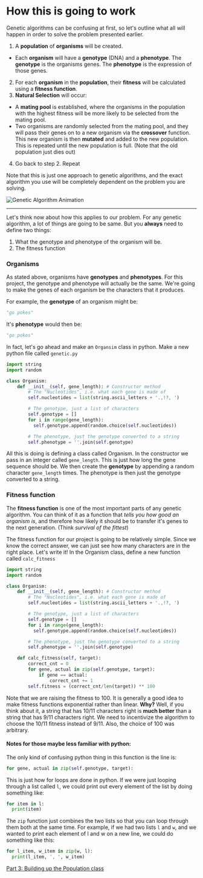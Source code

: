 # How this is going to work

Genetic algorithms can be confusing at first, so let's outline what all will happen in order to solve the problem presented earlier.

1. A **population** of **organisms** will be created.
  * Each **organism** will have a **genotype** (DNA) and a **phenotype**. The **genotype** is the organisms genes. The **phenotype** is the expression of those genes.
2. For each **organism** in the **population**, their **fitness** will be calculated using a **fitness function**.
3. **Natural Selection** will occur:
  * A **mating pool** is established, where the organisms in the population with the highest fitness will be more likely to be selected from the mating pool.
  * Two organisms are randomly selected from the mating pool, and they will pass their genes on to a new organism via the **crossover** function. This new organism is then **mutated** and added to the new population. This is repeated until the new population is full. (Note that the old population just dies out)
4. Go back to step 2. Repeat

Note that this is just one approach to genetic algorithms, and the exact algorithm you use will be completely dependent on the problem you are solving.

![Genetic Algorithm Animation](https://www.ewh.ieee.org/soc/es/May2001/14/GAPROC0.GIF)

<hr />

Let's think now about how this applies to our problem. For any genetic algorithm, a lot of things are going to be same. But you **always** need to define two things:
  1. What the genotype and phenotype of the organism will be.
  2. The fitness function

### Organisms
As stated above, organisms have **genotypes** and **phenotypes**. For this project, the genotype and phenotype will actually be the same. We're going to make the genes of each organism be the characters that it produces.

For example, the **genotype** of an organism might be:
```python
"go pokes"
```
It's **phenotype** would then be:
```python
"go pokes"
```

In fact, let's go ahead and make an ```Organsim``` class in python. Make a new python file called ```genetic.py```

```python
import string
import random

class Organism:
    def __init__(self, gene_length): # Constructor method
        # The "Nucleotides", i.e. what each gene is made of
        self.nucleotides = list(string.ascii_letters + '.,!?, ')

        # The genotype, just a list of characters
        self.genotype = []
        for i in range(gene_length):
          self.genotype.append(random.choice(self.nucleotides))

        # The phenotype, just the genotype converted to a string
        self.phenotype = ''.join(self.genotype)
```

All this is doing is defining a class called Organism. In the constructor we pass in an integer called ```gene_length```. This is just how long the gene sequence should be. We then create the **genotype** by appending a random character ```gene_length``` times. The phenotype is then just the genotype converted to a string.

### Fitness function
The **fitness function** is one of the most important parts of any genetic algorithm. You can think of it as a function that _tells you how good an organism is_, and therefore how likely it should be to transfer it's genes to the next generation. (Think _survival of the fittest_)

The fitness function for our project is going to be relatively simple. Since we know the correct answer, we can just see how many characters are in the right place. Let's write it! In the Organism class, define a new function called ```calc_fitness```

```python
import string
import random

class Organism:
    def __init__(self, gene_length): # Constructor method
        # The "Nucleotides", i.e. what each gene is made of
        self.nucleotides = list(string.ascii_letters + '.,!?, ')

        # The genotype, just a list of characters
        self.genotype = []
        for i in range(gene_length):
          self.genotype.append(random.choice(self.nucleotides))

        # The phenotype, just the genotype converted to a string
        self.phenotype = ''.join(self.genotype)

    def calc_fitness(self, target):
        correct_cnt = 0
        for gene, actual in zip(self.genotype, target):
            if gene == actual:
                correct_cnt += 1
        self.fitness = (correct_cnt/len(target)) ** 100
```

Note that we are raising the fitness to 100. It is generally a good idea to make fitness functions exponential rather than linear. **Why?** Well, if you think about it, a string that has 10/11 characters right is **much better** than a string that has 9/11 characters right. We need to incentivize the algorithm to choose the 10/11 fitness instead of 9/11. Also, the choice of 100 was arbitrary.

#### Notes for those maybe less familiar with python:
The only kind of confusing python thing in this function is the line
is:
```python
for gene, actual in zip(self.genotype, target):
```

This is just how for loops are done in python. If we were just looping through a list called ```l```, we could print out every element of the list by doing something like:

```python
for item in l:
  print(item)
```

The ```zip``` function just combines the two lists so that you can loop through them both at the same time. For example, if we had two lists ```l``` and ```w```, and we wanted to print each element of l and w on a new line, we could do something like this:

```python
for l_item, w_item in zip(w, l):
  print(l_item, ', ', w_item)
```

[Part 3: Building up the Population class](https://github.com/OKStateACM/GeneticAlgorithmsCodelab/blob/master/Part%203.md)

